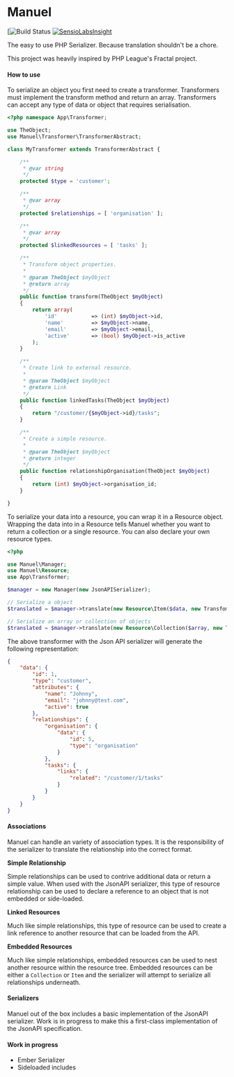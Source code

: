 Manuel
======

[![Build Status](https://travis-ci.org/bobbysciacchitano/manuel.svg?branch=master) [![SensioLabsInsight](https://insight.sensiolabs.com/projects/768651b6-0cfb-4bed-90d9-54d1ce1b8b81/mini.png)](https://insight.sensiolabs.com/projects/768651b6-0cfb-4bed-90d9-54d1ce1b8b81)

The easy to use PHP Serializer. Because translation shouldn't be a chore.

This project was heavily inspired by PHP League's Fractal project.

#### How to use

To serialize an object you first need to create a transformer. Transformers must implement the transform method and return an array. Transformers can accept any type of data or object that requires serialisation.

```php
<?php namespace App\Transformer;

use TheObject;
use Manuel\Transformer\TransformerAbstract;

class MyTransformer extends TransformerAbstract {

    /**
     * @var string
     */
    protected $type = 'customer';

    /**
     * @var array
     */
    protected $relationships = [ 'organisation' ];

    /**
     * @var array
     */
    protected $linkedResources = [ 'tasks' ];

    /**
     * Transform object properties.
     *
     * @param TheObject $myObject
     * @return array
     */
    public function transform(TheObject $myObject)
    {
        return array(
            'id'           => (int) $myObject->id,
            'name'         => $myObject->name,
            'email'        => $myObject->email,
            'active'       => (bool) $myObject->is_active
        );
    }

    /**
     * Create link to external resource.
     *
     * @param TheObject $myObject
     * @return Link
     */
    public function linkedTasks(TheObject $myObject)
    {
        return "/customer/{$myObject->id}/tasks";
    }

    /**
     * Create a simple resource.
     *
     * @param TheObject $myObject
     * @return integer
     */
    public function relationshipOrganisation(TheObject $myObject)
    {
        return (int) $myObject->organisation_id;
    }

}
```

To serialize your data into a resource, you can wrap it in a Resource object. Wrapping the data into in a Resource tells Manuel whether you want to return a collection or a single resource. You can also declare your own resource types.

```php
<?php

use Manuel\Manager;
use Manuel\Resource;
use App\Transformer;

$manager = new Manager(new JsonAPISerializer);

// Serialize a object
$translated = $manager->translate(new Resource\Item($data, new Transfomer\MyTransformer));

// Serialize an array or collection of objects
$translated = $manager->translate(new Resource\Collection($array, new Transfomer\MyTransformer));
```

The above transformer with the Json API serializer will generate the following representation:

```json
{
    "data": {
        "id": 1,
        "type": "customer",
        "attributes": {
            "name": "Johnny",
            "email": "johnny@test.com",
            "active": true
        },
        "relationships": {
            "organisation": {
                "data": {
                    "id": 5,
                    "type": "organisation"
                }
            },
            "tasks": {
                "links": {
                    "related": "/customer/1/tasks"
                }
            }
        }
    }
}
```

#### Associations

Manuel can handle an variety of association types. It is the responsibility of the serializer to translate the relationship into the correct format.

**Simple Relationship**

Simple relationships can be used to contrive additional data or return a simple value. When used with the JsonAPI serializer, this type of resource relationship can be used to declare a reference to an object that is not embedded or side-loaded.

**Linked Resources**

Much like simple relationships, this type of resource can be used to create a link reference to another resource that can be loaded from the API.

**Embedded Resources**

Much like simple relationships, embedded resources can be used to nest another resource within the resource tree. Embedded resources can be either a ```Collection``` or ```Item``` and the serializer will attempt to serialize all relationships underneath.

#### Serializers

Manuel out of the box includes a basic implementation of the JsonAPI serializer. Work is in progress to make this a first-class implementation of the JsonAPI specification.

#### Work in progress

* Ember Serializer
* Sideloaded includes
